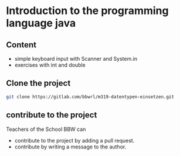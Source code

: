 # Introduction to the programming language java

## Content
- simple keyboard input with Scanner and System.in
- exercises with int and double

## Clone the project
```bash
git clone https://gitlab.com/bbwrl/m319-datentypen-einsetzen.git
```

## contribute to the project
Teachers of the School BBW can
- contribute to the project by adding a pull request.
- contribute by writing a message to the author.

